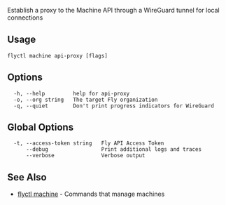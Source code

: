 Establish a proxy to the Machine API through a WireGuard tunnel for local connections


## Usage
~~~
flyctl machine api-proxy [flags]
~~~

## Options

~~~
  -h, --help         help for api-proxy
  -o, --org string   The target Fly organization
  -q, --quiet        Don't print progress indicators for WireGuard
~~~

## Global Options

~~~
  -t, --access-token string   Fly API Access Token
      --debug                 Print additional logs and traces
      --verbose               Verbose output
~~~

## See Also

* [flyctl machine](/docs/flyctl/machine/)	 - Commands that manage machines

